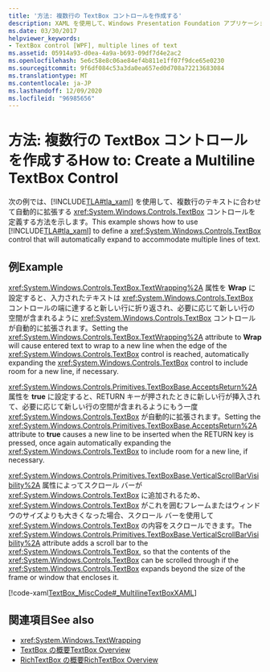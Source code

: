 ```yaml
---
title: '方法: 複数行の TextBox コントロールを作成する'
description: XAML を使用して、Windows Presentation Foundation アプリケーション内の複数行のテキストに合わせて拡張する TextBox コントロールを定義する方法について学習します。
ms.date: 03/30/2017
helpviewer_keywords:
- TextBox control [WPF], multiple lines of text
ms.assetid: 05914a93-d0ea-4a9a-b693-09df7d4e2ac2
ms.openlocfilehash: 5e6c58e8c06ae84ef4b811e1ff07f9dce65e0230
ms.sourcegitcommit: 9f6df084c53a3da0ea657ed0d708a72213683084
ms.translationtype: MT
ms.contentlocale: ja-JP
ms.lasthandoff: 12/09/2020
ms.locfileid: "96985656"
---
```

# <a name="how-to-create-a-multiline-textbox-control"></a><span data-ttu-id="4f547-103">方法: 複数行の TextBox コントロールを作成する</span><span class="sxs-lookup"><span data-stu-id="4f547-103">How to: Create a Multiline TextBox Control</span></span>
<span data-ttu-id="4f547-104">次の例では、[!INCLUDE[TLA#tla_xaml](../../../includes/tlasharptla-xaml-md.md)] を使用して、複数行のテキストに合わせて自動的に拡張する <xref:System.Windows.Controls.TextBox> コントロールを定義する方法を示します。</span><span class="sxs-lookup"><span data-stu-id="4f547-104">This example shows how to use [!INCLUDE[TLA#tla_xaml](../../../includes/tlasharptla-xaml-md.md)] to define a <xref:System.Windows.Controls.TextBox> control that will automatically expand to accommodate multiple lines of text.</span></span>  
  
## <a name="example"></a><span data-ttu-id="4f547-105">例</span><span class="sxs-lookup"><span data-stu-id="4f547-105">Example</span></span>  
 <span data-ttu-id="4f547-106"><xref:System.Windows.Controls.TextBox.TextWrapping%2A> 属性を **Wrap** に設定すると、入力されたテキストは <xref:System.Windows.Controls.TextBox> コントロールの端に達すると新しい行に折り返され、必要に応じて新しい行の空間が含まれるように <xref:System.Windows.Controls.TextBox> コントロールが自動的に拡張されます。</span><span class="sxs-lookup"><span data-stu-id="4f547-106">Setting the <xref:System.Windows.Controls.TextBox.TextWrapping%2A> attribute to **Wrap** will cause entered text to wrap to a new line when the edge of the <xref:System.Windows.Controls.TextBox> control is reached, automatically expanding the <xref:System.Windows.Controls.TextBox> control to include room for a new line, if necessary.</span></span>  
  
 <span data-ttu-id="4f547-107"><xref:System.Windows.Controls.Primitives.TextBoxBase.AcceptsReturn%2A> 属性を **true** に設定すると、RETURN キーが押されたときに新しい行が挿入されて、必要に応じて新しい行の空間が含まれるようにもう一度 <xref:System.Windows.Controls.TextBox> が自動的に拡張されます。</span><span class="sxs-lookup"><span data-stu-id="4f547-107">Setting the <xref:System.Windows.Controls.Primitives.TextBoxBase.AcceptsReturn%2A> attribute to **true** causes a new line to be inserted when the RETURN key is pressed, once again automatically expanding the <xref:System.Windows.Controls.TextBox> to include room for a new line, if necessary.</span></span>  
  
 <span data-ttu-id="4f547-108"><xref:System.Windows.Controls.Primitives.TextBoxBase.VerticalScrollBarVisibility%2A> 属性によってスクロール バーが <xref:System.Windows.Controls.TextBox> に追加されるため、<xref:System.Windows.Controls.TextBox> がこれを囲むフレームまたはウィンドウのサイズよりも大きくなった場合、スクロール バーを使用して <xref:System.Windows.Controls.TextBox> の内容をスクロールできます。</span><span class="sxs-lookup"><span data-stu-id="4f547-108">The <xref:System.Windows.Controls.Primitives.TextBoxBase.VerticalScrollBarVisibility%2A> attribute adds a scroll bar to the <xref:System.Windows.Controls.TextBox>, so that the contents of the <xref:System.Windows.Controls.TextBox> can be scrolled through if the <xref:System.Windows.Controls.TextBox> expands beyond the size of the frame or window that encloses it.</span></span>  
  
 [!code-xaml[TextBox_MiscCode#_MultilineTextBoxXAML](~/samples/snippets/csharp/VS_Snippets_Wpf/TextBox_MiscCode/CSharp/Window1.xaml#_multilinetextboxxaml)]  
  
## <a name="see-also"></a><span data-ttu-id="4f547-109">関連項目</span><span class="sxs-lookup"><span data-stu-id="4f547-109">See also</span></span>

- <xref:System.Windows.TextWrapping>
- [<span data-ttu-id="4f547-110">TextBox の概要</span><span class="sxs-lookup"><span data-stu-id="4f547-110">TextBox Overview</span></span>](textbox-overview.md)
- [<span data-ttu-id="4f547-111">RichTextBox の概要</span><span class="sxs-lookup"><span data-stu-id="4f547-111">RichTextBox Overview</span></span>](richtextbox-overview.md)
